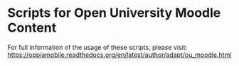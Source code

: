 # Scripts for Open University Moodle Content

For full information of the usage of these scripts, please visit: https://oppiamobile.readthedocs.org/en/latest/author/adapt/ou_moodle.html